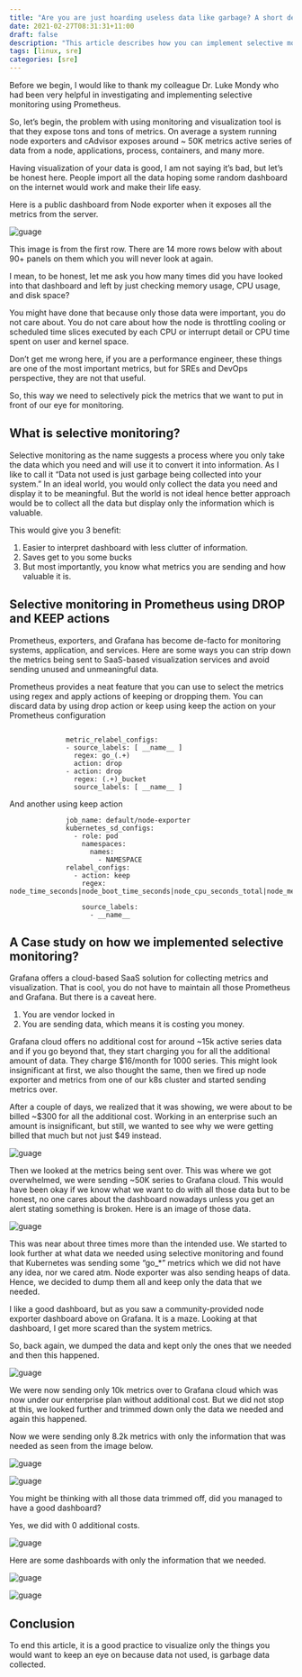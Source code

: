```yaml
---
title: "Are you are just hoarding useless data like garbage? A short descriptive guide on selective monitoring."
date: 2021-02-27T08:31:31+11:00
draft: false
description: "This article describes how you can implement selective monitoring using Prometheus to make sure only useful data are gathered and visualized."
tags: [linux, sre]
categories: [sre]
---
```


Before we begin, I would like to thank my colleague Dr. Luke Mondy who had been very helpful in investigating and implementing selective monitoring using Prometheus.

So, let’s begin, the problem with using monitoring and visualization tool is that they expose tons and tons of metrics. On average a system running node exporters and cAdvisor exposes around ~ 50K metrics active series of data from a node, applications, process, containers, and many more. 

Having visualization of your data is good, I am not saying it’s bad, but let’s be honest here. People import all the data hoping some random dashboard on the internet would work and make their life easy. 

Here is a public dashboard from Node exporter when it exposes all the metrics from the server.

 ![guage](/img/1.png)

This image is from the first row. There are 14 more rows below with about 90+ panels on them which you will never look at again. 

I mean, to be honest, let me ask you how many times did you have looked into that dashboard and left by just checking memory usage, CPU usage, and disk space? 

You might have done that because only those data were important, you do not care about. You do not care about how the node is throttling cooling or scheduled time slices executed by each CPU or interrupt detail or CPU time spent on user and kernel space.

Don’t get me wrong here, if you are a performance engineer, these things are one of the most important metrics, but for SREs and DevOps perspective, they are not that useful. 

So, this way we need to selectively pick the metrics that we want to put in front of our eye for monitoring. 

## What is selective monitoring?

Selective monitoring as the name suggests a process where you only take the data which you need and will use it to convert it into information. As I like to call it “Data not used is just garbage being collected into your system.” In an ideal world, you would only collect the data you need and display it to be meaningful. But the world is not ideal hence better approach would be to collect all the data but display only the information which is valuable. 

This would give you 3 benefit:
1.	Easier to interpret dashboard with less clutter of information.
2.	Saves get to you some bucks
3.	But most importantly, you know what metrics you are sending and how valuable it is.

## Selective monitoring in Prometheus using DROP and KEEP actions

Prometheus, exporters, and Grafana has become de-facto for monitoring systems, application, and services. Here are some ways you can strip down the metrics being sent to SaaS-based visualization services and avoid sending unused and unmeaningful data.

Prometheus provides a neat feature that you can use to select the metrics using regex and apply actions of keeping or dropping them. You can discard data by using drop action or keep using keep the action on your Prometheus configuration 

```

              metric_relabel_configs:
              - source_labels: [ __name__ ]
                regex: go_(.+)
                action: drop
              - action: drop
                regex: (.+)_bucket
                source_labels: [ __name__ ]

```

And another using keep action
```
              job_name: default/node-exporter
              kubernetes_sd_configs:
                - role: pod 
                  namespaces:
                    names:
                      - NAMESPACE
              relabel_configs:
                - action: keep
                  regex: node_time_seconds|node_boot_time_seconds|node_cpu_seconds_total|node_memory_MemTotal_bytes|node_cpu_seconds_total

                  source_labels:
                    - __name__ 

```

## A Case study on how we implemented selective monitoring? 

Grafana offers a cloud-based SaaS solution for collecting metrics and visualization. That is cool, you do not have to maintain all those Prometheus and Grafana. But there is a caveat here.

1.	You are vendor locked in
2.	You are sending data, which means it is costing you money.

Grafana cloud offers no additional cost for around ~15k active series data and if you go beyond that, they start charging you for all the additional amount of data. They charge $16/month for 1000 series. This might look insignificant at first, we also thought the same, then we fired up node exporter and metrics from one of our k8s cluster and started sending metrics over.

After a couple of days, we realized that it was showing, we were about to be billed ~$300 for all the additional cost. Working in an enterprise such an amount is insignificant, but still, we wanted to see why we were getting billed that much but not just $49 instead. 


 ![guage](/img/2.png)

Then we looked at the metrics being sent over. This was where we got overwhelmed, we were sending ~50K series to Grafana cloud. This would have been okay if we know what we want to do with all those data but to be honest, no one cares about the dashboard nowadays unless you get an alert stating something is broken. Here is an image of those data.


 ![guage](/img/3.png)


This was near about three times more than the intended use. We started to look further at what data we needed using selective monitoring and found that Kubernetes was sending some “go_*” metrics which we did not have any idea, nor we cared atm. Node exporter was also sending heaps of data. Hence, we decided to dump them all and keep only the data that we needed.

I like a good dashboard, but as you saw a community-provided node exporter dashboard above on Grafana. It is a maze. Looking at that dashboard, I get more scared than the system metrics. 

So, back again, we dumped the data and kept only the ones that we needed and then this happened.

 ![guage](/img/4.png)

We were now sending only 10k metrics over to Grafana cloud which was now under our enterprise plan without additional cost. But we did not stop at this, we looked further and trimmed down only the data we needed and again this happened.

Now we were sending only 8.2k metrics with only the information that was needed as seen from the image below.


 ![guage](/img/5.png)
 
 ![guage](/img/6.png)

You might be thinking with all those data trimmed off, did you managed to have a good dashboard?

Yes, we did with 0 additional costs.

![guage](/img/7.png)

Here are some dashboards with only the information that we needed.

![guage](/img/8.png)

![guage](/img/8.png)

## Conclusion

To end this article, it is a good practice to visualize only the things you would want to keep an eye on because data not used, is garbage data collected.
